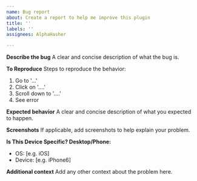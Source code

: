 ```yaml
---
name: Bug report
about: Create a report to help me improve this plugin
title: ''
labels: ''
assignees: AlphaHasher

---
```


**Describe the bug**
A clear and concise description of what the bug is.

**To Reproduce**
Steps to reproduce the behavior:
1. Go to '...'
2. Click on '....'
3. Scroll down to '....'
4. See error

**Expected behavior**
A clear and concise description of what you expected to happen.

**Screenshots**
If applicable, add screenshots to help explain your problem.

**Is This Device Specific? Desktop/Phone:**
 - OS: [e.g. iOS]
 - Device: [e.g. iPhone6]

**Additional context**
Add any other context about the problem here.
